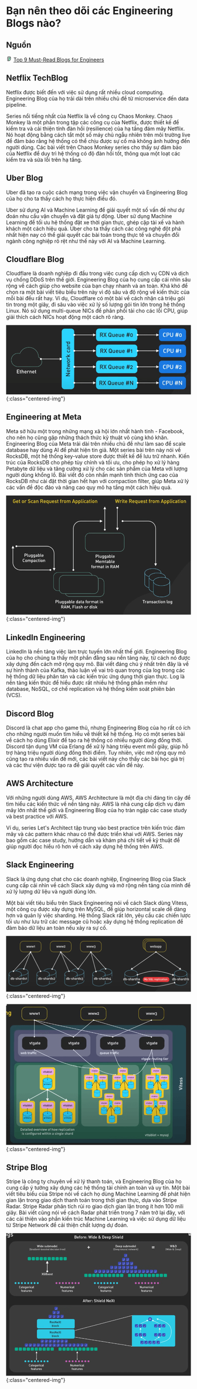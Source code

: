 # Bạn nên theo dõi các Engineering Blogs nào?

## Nguồn

<img src="../../assets/images/bytebytego.png" width="16" height="16"/> [Top 9 Must-Read Blogs for Engineers](https://www.youtube.com/watch?v=UuT61kf292A)

## Netflix TechBlog

Netflix được biết đến với việc sử dụng rất nhiều cloud computing. Engineering Blog của họ trải dài trên nhiều chủ đề từ microservice đến data pipeline.

Series nổi tiếng nhất của Netflix là về công cụ Chaos Monkey. Chaos Monkey là một phần trong tập các công cụ của Netflix, được thiết kế để kiểm tra và cải thiện tính đàn hồi (resilience) của hạ tầng đám mây Netflix. Nó hoạt động bằng cách tắt một số máy chủ ngẫu nhiên trên môi trường live để đảm bảo rằng hệ thống có thể chịu được sự cố mà không ảnh hưởng đến người dùng. Các bài viết trên Chaos Monkey series cho thấy sự đảm bảo của Netflix để duy trì hệ thống có độ đàn hồi tốt, thông qua một loạt các kiểm tra và sửa lỗi trên hạ tầng.

## Uber Blog

Uber đã tạo ra cuộc cách mạng trong việc vận chuyển và Engineering Blog của họ cho ta thấy cách họ thực hiện điều đó. 

Uber sử dụng AI và Machine Learning để giải quyết một số vấn đề như dự đoán nhu cầu vận chuyển và đặt giá tự động. Uber sử dụng Machine Learning để tối ưu hệ thống đặt xe thời gian thực, ghép cặp tài xế và hành khách một cách hiệu quả. Uber cho ta thấy cách các công nghệ đột phá nhất hiện nay có thể giải quyết các bài toán trong thực tế và chuyển đổi ngành công nghiệp rõ rệt như thế này với AI và Machine Learning.

## Cloudflare Blog

Cloudflare là doanh nghiệp đi đầu trong việc cung cấp dịch vụ CDN và dịch vụ chống DDoS trên thế giới. Engineering Blog của họ cung cấp cái nhìn sâu rộng về cách giúp cho website của bạn chạy nhanh và an toàn. Khá khó để chọn ra một bài viết tiêu biểu trên này vì độ sâu và độ rộng về kiến thức của mỗi bài đều rất hay. Ví dụ, Cloudflare có một bài về cách nhận cả triệu gói tin trong một giây, đi sâu vào việc xử lý số lượng gói tin lớn trong hệ thống Linux. Nó sử dụng multi-queue NICs để phân phối tải cho các lỗi CPU, giúp giải thích cách NICs hoạt động một cách rõ ràng.

![](../assets/ByteByteGo/engineering-blogs/figure1.png){:class="centered-img"}

## Engineering at Meta

Meta sở hữu một trong những mạng xã hội lớn nhất hành tinh - Facebook, cho nên họ cũng gặp những thách thức kỹ thuật vô cùng khó khăn. Engineering Blog của Meta trải dài trên nhiều chủ đề như làm sao để scale database hay dùng AI để phát hiện tin giả. Một series bài trên này nói về RocksDB, một hệ thống key-value store được thiết kế để lưu trữ nhanh. Kiến trúc của RocksDB cho phép tùy chỉnh và tối ưu, cho phép họ xử lý hàng Petabyte dữ liệu và tăng cường xử lý cho các sản phẩm của Meta với lượng người dùng khổng lồ. Bài viết đó còn nhấn mạnh tính thích ứng cao của RocksDB như cài đặt thời gian hết hạn với compaction filter, giúp Meta xử lý các vấn đề độc đáo và nâng cao quy mô hạ tầng một cách hiệu quả.

![](../assets/ByteByteGo/engineering-blogs/figure2.png){:class="centered-img"}

## LinkedIn Engineering

LinkedIn là nền tảng việc làm trực tuyến lớn nhất thế giới. Engineering Blog của họ cho chúng ta thấy một phần đằng sau nền tảng này, từ cách nó được xây dựng đến cách mở rộng quy mô. Bài viết đáng chú ý nhất trên đây là về sự hình thành của Kafka, thảo luận về vai trò quan trọng của log trong các hệ thống dữ liệu phân tán và các kiến trúc ứng dụng thời gian thực. Log là nền tảng kiến thức để hiểu được rất nhiều hệ thống phần mềm như database, NoSQL, cơ chế replication và hệ thống kiểm soát phiên bản (VCS).

## Discord Blog

Discord là chat app cho game thủ, nhưng Engineering Blog của họ rất có ích cho những người muốn tìm hiểu về thiết kế hệ thống. Họ có một series bài về cách họ dùng Elixir để tạo ra hệ thống có nhiều người dùng đồng thời. Discord tận dụng VM của Erlang để xử lý hàng triệu event mỗi giây, giúp hỗ trợ hàng triệu người dùng đồng thời điểm. Tuy nhiên, việc mở rộng quy mô cũng tạo ra nhiều vấn đề mới, các bài viết này cho thấy các bài học giá trị và các thư viện được tạo ra để giải quyết các vấn đề này.

## AWS Architecture

Với những người dùng AWS, AWS Architecture là một địa chỉ đáng tin cậy để tìm hiểu các kiến thức về nền tảng này. AWS là nhà cung cấp dịch vụ đám mây lớn nhất thế giới và Engineering Blog của họ tràn ngập các case study và best practice với AWS.

Ví dụ, series Let's Architect tập trung vào best practice trên kiến trúc đám mây và các pattern khác nhau có thể được triển khai với AWS. Series này bao gồm các case study, hướng dẫn và khám phá chi tiết về kỹ thuật để giúp người đọc hiểu rõ hơn về cách xây dựng hệ thống trên AWS.

## Slack Engineering

Slack là ứng dụng chat cho các doanh nghiệp, Engineering Blog của Slack cung cấp cái nhìn về cách Slack xây dựng và mở rộng nền tảng của mình để xử lý lượng dữ liệu và người dùng lớn.

Một bài viết tiêu biểu trên Slack Engineering nói về cách Slack dùng Vitess, một công cụ được xây dựng trên MySQL, để giúp horizontal scale dễ dàng hơn và quản lý việc sharding. Hệ thống Slack rất lớn, yêu cầu các chiến lược tối ưu như lưu trữ các message cũ hoặc xây dựng hệ thống replication để đảm bảo dữ liệu an toàn nếu xảy ra sự cố.

![](../assets/ByteByteGo/engineering-blogs/figure3.png){:class="centered-img"}

![](../assets/ByteByteGo/engineering-blogs/figure4.png){:class="centered-img"}  

## Stripe Blog

Stripe là công ty chuyên về xử lý thanh toán, và Engineering Blog của họ cung cấp ý tưởng xây dựng các hệ thống tài chính an toàn và uy tín. Một bài viết tiêu biểu của Stripe nói về cách họ dùng Machine Learning để phát hiện gian lận trong giao dịch thanh toán trong thời gian thực, dựa vào Stripe Radar. Stripe Radar phân tích rủi ro giao dịch gian lận trong ít hơn 100 mili giây. Bài viết cũng nói về cách Radar phát triển trong 7 năm trở lại đây, với các cải thiện vào phần kiến trúc Machine Learning và việc sử dụng dữ liệu từ Stripe Network để cải thiện chất lượng dự đoán.

![](../assets/ByteByteGo/engineering-blogs/figure5.png){:class="centered-img"}
